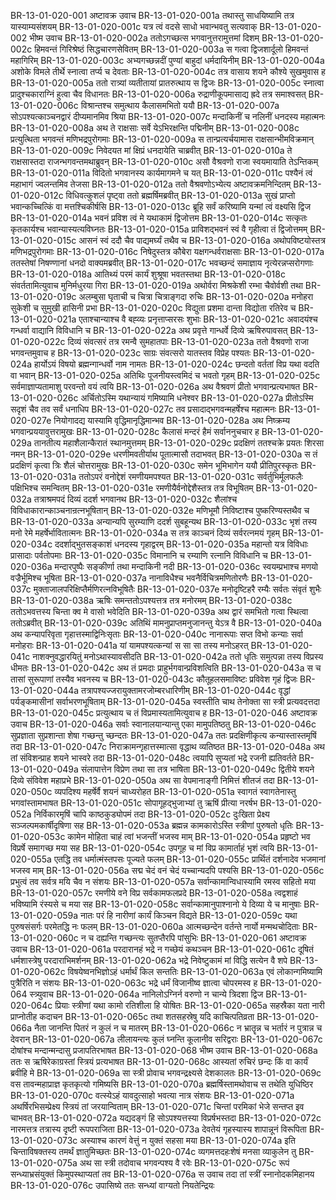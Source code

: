 BR-13-01-020-001	अष्टावक्र उवाच
BR-13-01-020-001a	तथास्तु साधयिष्यामि तत्र यास्याम्यसंशयम्
BR-13-01-020-001c	यत्र त्वं वदसे साधो भवान्भवतु सत्यवाक्
BR-13-01-020-002	भीष्म उवाच
BR-13-01-020-002a	ततोऽगच्छत्स भगवानुत्तरामुत्तमां दिशम्
BR-13-01-020-002c	हिमवन्तं गिरिश्रेष्ठं सिद्धचारणसेवितम्
BR-13-01-020-003a	स गत्वा द्विजशार्दूलो हिमवन्तं महागिरिम्
BR-13-01-020-003c	अभ्यगच्छन्नदीं पुण्यां बाहुदां धर्मदायिनीम्
BR-13-01-020-004a	अशोके विमले तीर्थे स्नात्वा तर्प्य च देवताः
BR-13-01-020-004c	तत्र वासाय शयने कौश्ये सुखमुवास ह
BR-13-01-020-005a	ततो रात्र्यां व्यतीतायां प्रातरुत्थाय स द्विजः
BR-13-01-020-005c	स्नात्वा प्रादुश्चकाराग्निं हुत्वा चैव विधानतः
BR-13-01-020-006a	रुद्राणीकूपमासाद्य ह्रदे तत्र समाश्वसत्
BR-13-01-020-006c	विश्रान्तश्च समुत्थाय कैलासमभितो ययौ
BR-13-01-020-007a	सोऽपश्यत्काञ्चनद्वारं दीप्यमानमिव श्रिया
BR-13-01-020-007c	मन्दाकिनीं च नलिनीं धनदस्य महात्मनः
BR-13-01-020-008a	अथ ते राक्षसाः सर्वे येऽभिरक्षन्ति पद्मिनीम्
BR-13-01-020-008c	प्रत्युत्थिता भगवन्तं मणिभद्रपुरोगमाः
BR-13-01-020-009a	स तान्प्रत्यर्चयामास राक्षसान्भीमविक्रमान्
BR-13-01-020-009c	निवेदयत मां क्षिप्रं धनदायेति चाब्रवीत्
BR-13-01-020-010a	ते राक्षसास्तदा राजन्भगवन्तमथाब्रुवन्
BR-13-01-020-010c	असौ वैश्रवणो राजा स्वयमायाति तेऽन्तिकम्
BR-13-01-020-011a	विदितो भगवानस्य कार्यमागमने च यत्
BR-13-01-020-011c	पश्यैनं त्वं महाभागं ज्वलन्तमिव तेजसा
BR-13-01-020-012a	ततो वैश्रवणोऽभ्येत्य अष्टावक्रमनिन्दितम्
BR-13-01-020-012c	विधिवत्कुशलं पृष्ट्वा ततो ब्रह्मर्षिमब्रवीत्
BR-13-01-020-013a	सुखं प्राप्तो भवान्कच्चित्किं वा मत्तश्चिकीर्षसि
BR-13-01-020-013c	ब्रूहि सर्वं करिष्यामि यन्मां त्वं वक्ष्यसि द्विज
BR-13-01-020-014a	भवनं प्रविश त्वं मे यथाकामं द्विजोत्तम
BR-13-01-020-014c	सत्कृतः कृतकार्यश्च भवान्यास्यत्यविघ्नतः
BR-13-01-020-015a	प्राविशद्भवनं स्वं वै गृहीत्वा तं द्विजोत्तमम्
BR-13-01-020-015c	आसनं स्वं ददौ चैव पाद्यमर्घ्यं तथैव च
BR-13-01-020-016a	अथोपविष्टयोस्तत्र मणिभद्रपुरोगमाः
BR-13-01-020-016c	निषेदुस्तत्र कौबेरा यक्षगन्धर्वराक्षसाः
BR-13-01-020-017a	ततस्तेषां निषण्णानां धनदो वाक्यमब्रवीत्
BR-13-01-020-017c	भवच्छन्दं समाज्ञाय नृत्येरन्नप्सरोगणाः
BR-13-01-020-018a	आतिथ्यं परमं कार्यं शुश्रूषा भवतस्तथा
BR-13-01-020-018c	संवर्ततामित्युवाच मुनिर्मधुरया गिरा
BR-13-01-020-019a	अथोर्वरा मिश्रकेशी रम्भा चैवोर्वशी तथा
BR-13-01-020-019c	अलम्बुसा घृताची च चित्रा चित्राङ्गदा रुचिः
BR-13-01-020-020a	मनोहरा सुकेशी च सुमुखी हासिनी प्रभा
BR-13-01-020-020c	विद्युता प्रशमा दान्ता विद्योता रतिरेव च
BR-13-01-020-021a	एताश्चान्याश्च वै बह्व्यः प्रनृत्ताप्सरसः शुभाः
BR-13-01-020-021c	अवादयंश्च गन्धर्वा वाद्यानि विविधानि च
BR-13-01-020-022a	अथ प्रवृत्ते गान्धर्वे दिव्ये ऋषिरुपावसत्
BR-13-01-020-022c	दिव्यं संवत्सरं तत्र रमन्वै सुमहातपाः
BR-13-01-020-023a	ततो वैश्रवणो राजा भगवन्तमुवाच ह
BR-13-01-020-023c	साग्रः संवत्सरो यातस्तव विप्रेह पश्यतः
BR-13-01-020-024a	हार्योऽयं विषयो ब्रह्मन्गान्धर्वो नाम नामतः
BR-13-01-020-024c	छन्दतो वर्ततां विप्र यथा वदति वा भवान्
BR-13-01-020-025a	अतिथिः पूजनीयस्त्वमिदं च भवतो गृहम्
BR-13-01-020-025c	सर्वमाज्ञाप्यतामाशु परवन्तो वयं त्वयि
BR-13-01-020-026a	अथ वैश्रवणं प्रीतो भगवान्प्रत्यभाषत
BR-13-01-020-026c	अर्चितोऽस्मि यथान्यायं गमिष्यामि धनेश्वर
BR-13-01-020-027a	प्रीतोऽस्मि सदृशं चैव तव सर्वं धनाधिप
BR-13-01-020-027c	तव प्रसादाद्भगवन्महर्षेश्च महात्मनः
BR-13-01-020-027e	नियोगादद्य यास्यामि वृद्धिमानृद्धिमान्भव
BR-13-01-020-028a	अथ निष्क्रम्य भगवान्प्रययावुत्तरामुखः
BR-13-01-020-028c	कैलासं मन्दरं हैमं सर्वाननुचचार ह
BR-13-01-020-029a	तानतीत्य महाशैलान्कैरातं स्थानमुत्तमम्
BR-13-01-020-029c	प्रदक्षिणं ततश्चक्रे प्रयतः शिरसा नमन्
BR-13-01-020-029e	धरणीमवतीर्याथ पूतात्मासौ तदाभवत्
BR-13-01-020-030a	स तं प्रदक्षिणं कृत्वा त्रिः शैलं चोत्तरामुखः
BR-13-01-020-030c	समेन भूमिभागेन ययौ प्रीतिपुरस्कृतः
BR-13-01-020-031a	ततोऽपरं वनोद्देशं रमणीयमपश्यत
BR-13-01-020-031c	सर्वर्तुभिर्मूलफलैः पक्षिभिश्च समन्वितम्
BR-13-01-020-031e	रमणीयैर्वनोद्देशैस्तत्र तत्र विभूषितम्
BR-13-01-020-032a	तत्राश्रमपदं दिव्यं ददर्श भगवानथ
BR-13-01-020-032c	शैलांश्च विविधाकारान्काञ्चनान्रत्नभूषितान्
BR-13-01-020-032e	मणिभूमौ निविष्टाश्च पुष्करिण्यस्तथैव च
BR-13-01-020-033a	अन्यान्यपि सुरम्याणि ददर्श सुबहून्यथ
BR-13-01-020-033c	भृशं तस्य मनो रेमे महर्षेर्भावितात्मनः
BR-13-01-020-034a	स तत्र काञ्चनं दिव्यं सर्वरत्नमयं गृहम्
BR-13-01-020-034c	ददर्शाद्भुतसङ्काशं धनदस्य गृहाद्वरम्
BR-13-01-020-035a	महान्तो यत्र विविधाः प्रासादाः पर्वतोपमाः
BR-13-01-020-035c	विमानानि च रम्याणि रत्नानि विविधानि च
BR-13-01-020-036a	मन्दारपुष्पैः सङ्कीर्णा तथा मन्दाकिनी नदी
BR-13-01-020-036c	स्वयम्प्रभाश्च मणयो वज्रैर्भूमिश्च भूषिता
BR-13-01-020-037a	नानाविधैश्च भवनैर्विचित्रमणितोरणैः
BR-13-01-020-037c	मुक्ताजालपरिक्षिप्तैर्मणिरत्नविभूषितैः
BR-13-01-020-037e	मनोदृष्टिहरै रम्यैः सर्वतः संवृतं शुभैः
BR-13-01-020-038a	ऋषिः समन्ततोऽपश्यत्तत्र तत्र मनोरमम्
BR-13-01-020-038c	ततोऽभवत्तस्य चिन्ता क्व मे वासो भवेदिति
BR-13-01-020-039a	अथ द्वारं समभितो गत्वा स्थित्वा ततोऽब्रवीत्
BR-13-01-020-039c	अतिथिं मामनुप्राप्तमनुजानन्तु येऽत्र वै
BR-13-01-020-040a	अथ कन्यापरिवृता गृहात्तस्माद्विनिःसृताः
BR-13-01-020-040c	नानारूपाः सप्त विभो कन्याः सर्वा मनोहराः
BR-13-01-020-041a	यां यामपश्यत्कन्यां स सा सा तस्य मनोऽहरत्
BR-13-01-020-041c	नाशक्नुवद्धारयितुं मनोऽथास्यावसीदति
BR-13-01-020-042a	ततो धृतिः समुत्पन्ना तस्य विप्रस्य धीमतः
BR-13-01-020-042c	अथ तं प्रमदाः प्राहुर्भगवान्प्रविशत्विति
BR-13-01-020-043a	स च तासां सुरूपाणां तस्यैव भवनस्य च
BR-13-01-020-043c	कौतूहलसमाविष्टः प्रविवेश गृहं द्विजः
BR-13-01-020-044a	तत्रापश्यज्जरायुक्तामरजोम्बरधारिणीम्
BR-13-01-020-044c	वृद्धां पर्यङ्कमासीनां सर्वाभरणभूषिताम्
BR-13-01-020-045a	स्वस्तीति चाथ तेनोक्ता सा स्त्री प्रत्यवदत्तदा
BR-13-01-020-045c	प्रत्युत्थाय च तं विप्रमास्यतामित्युवाच ह
BR-13-01-020-046	अष्टावक्र उवाच
BR-13-01-020-046a	सर्वाः स्वानालयान्यान्तु एका मामुपतिष्ठतु
BR-13-01-020-046c	सुप्रज्ञाता सुप्रशान्ता शेषा गच्छन्तु च्छन्दतः
BR-13-01-020-047a	ततः प्रदक्षिणीकृत्य कन्यास्तास्तमृषिं तदा
BR-13-01-020-047c	निराक्रामन्गृहात्तस्मात्सा वृद्धाथ व्यतिष्ठत
BR-13-01-020-048a	अथ तां संविशन्प्राह शयने भास्वरे तदा
BR-13-01-020-048c	त्वयापि सुप्यतां भद्रे रजनी ह्यतिवर्तते
BR-13-01-020-049a	संलापात्तेन विप्रेण तथा सा तत्र भाषिता
BR-13-01-020-049c	द्वितीये शयने दिव्ये संविवेश महाप्रभे
BR-13-01-020-050a	अथ सा वेपमानाङ्गी निमित्तं शीतजं तदा
BR-13-01-020-050c	व्यपदिश्य महर्षेर्वै शयनं चाध्यरोहत
BR-13-01-020-051a	स्वागतं स्वागतेनास्तु भगवांस्तामभाषत
BR-13-01-020-051c	सोपागूहद्भुजाभ्यां तु ऋषिं प्रीत्या नरर्षभ
BR-13-01-020-052a	निर्विकारमृषिं चापि काष्ठकुड्योपमं तदा
BR-13-01-020-052c	दुःखिता प्रेक्ष्य सञ्जल्पमकार्षीदृषिणा सह
BR-13-01-020-053a	ब्रह्मन्न कामकारोऽस्ति स्त्रीणां पुरुषतो धृतिः
BR-13-01-020-053c	कामेन मोहिता चाहं त्वां भजन्तीं भजस्व माम्
BR-13-01-020-054a	प्रहृष्टो भव विप्रर्षे समागच्छ मया सह
BR-13-01-020-054c	उपगूह च मां विप्र कामार्ताहं भृशं त्वयि
BR-13-01-020-055a	एतद्धि तव धर्मात्मंस्तपसः पूज्यते फलम्
BR-13-01-020-055c	प्रार्थितं दर्शनादेव भजमानां भजस्व माम्
BR-13-01-020-056a	सद्म चेदं वनं चेदं यच्चान्यदपि पश्यसि
BR-13-01-020-056c	प्रभुत्वं तव सर्वत्र मयि चैव न संशयः
BR-13-01-020-057a	सर्वान्कामान्विधास्यामि रमस्व सहितो मया
BR-13-01-020-057c	रमणीये वने विप्र सर्वकामफलप्रदे
BR-13-01-020-058a	त्वद्वशाहं भविष्यामि रंस्यसे च मया सह
BR-13-01-020-058c	सर्वान्कामानुपाश्नानो ये दिव्या ये च मानुषाः
BR-13-01-020-059a	नातः परं हि नारीणां कार्यं किञ्चन विद्यते
BR-13-01-020-059c	यथा पुरुषसंसर्गः परमेतद्धि नः फलम्
BR-13-01-020-060a	आत्मच्छन्देन वर्तन्ते नार्यो मन्मथचोदिताः
BR-13-01-020-060c	न च दह्यन्ति गच्छन्त्यः सुतप्तैरपि पांसुभिः
BR-13-01-020-061	अष्टावक्र उवाच
BR-13-01-020-061a	परदारानहं भद्रे न गच्छेयं कथञ्चन
BR-13-01-020-061c	दूषितं धर्मशास्त्रेषु परदाराभिमर्शनम्
BR-13-01-020-062a	भद्रे निवेष्टुकामं मां विद्धि सत्येन वै शपे
BR-13-01-020-062c	विषयेष्वनभिज्ञोऽहं धर्मार्थं किल सन्ततिः
BR-13-01-020-063a	एवं लोकान्गमिष्यामि पुत्रैरिति न संशयः
BR-13-01-020-063c	भद्रे धर्मं विजानीष्व ज्ञात्वा चोपरमस्व ह
BR-13-01-020-064	स्त्र्युवाच
BR-13-01-020-064a	नानिलोऽग्निर्न वरुणो न चान्ये त्रिदशा द्विज
BR-13-01-020-064c	प्रियाः स्त्रीणां यथा कामो रतिशीला हि योषितः
BR-13-01-020-065a	सहस्रैका यता नारी प्राप्नोतीह कदाचन
BR-13-01-020-065c	तथा शतसहस्रेषु यदि काचित्पतिव्रता
BR-13-01-020-066a	नैता जानन्ति पितरं न कुलं न च मातरम्
BR-13-01-020-066c	न भ्रातॄन्न च भर्तारं न पुत्रान्न च देवरान्
BR-13-01-020-067a	लीलायन्त्यः कुलं घ्नन्ति कूलानीव सरिद्वराः
BR-13-01-020-067c	दोषांश्च मन्दान्मन्दासु प्रजापतिरभाषत
BR-13-01-020-068	भीष्म उवाच
BR-13-01-020-068a	ततः स ऋषिरेकाग्रस्तां स्त्रियं प्रत्यभाषत
BR-13-01-020-068c	आस्यतां रुचिरं छन्दः किं वा कार्यं ब्रवीहि मे
BR-13-01-020-069a	सा स्त्री प्रोवाच भगवन्द्रक्ष्यसे देशकालतः
BR-13-01-020-069c	वस तावन्महाप्राज्ञ कृतकृत्यो गमिष्यसि
BR-13-01-020-070a	ब्रह्मर्षिस्तामथोवाच स तथेति युधिष्ठिर
BR-13-01-020-070c	वत्स्येऽहं यावदुत्साहो भवत्या नात्र संशयः
BR-13-01-020-071a	अथर्षिरभिसम्प्रेक्ष्य स्त्रियं तां जरयान्विताम्
BR-13-01-020-071c	चिन्तां परमिकां भेजे सन्तप्त इव चाभवत्
BR-13-01-020-072a	यद्यदङ्गं हि सोऽपश्यत्तस्या विप्रर्षभस्तदा
BR-13-01-020-072c	नारमत्तत्र तत्रास्य दृष्टी रूपपराजिता
BR-13-01-020-073a	देवतेयं गृहस्यास्य शापान्नूनं विरूपिता
BR-13-01-020-073c	अस्याश्च कारणं वेत्तुं न युक्तं सहसा मया
BR-13-01-020-074a	इति चिन्ताविषक्तस्य तमर्थं ज्ञातुमिच्छतः
BR-13-01-020-074c	व्यगमत्तदहःशेषं मनसा व्याकुलेन तु
BR-13-01-020-075a	अथ सा स्त्री तदोवाच भगवन्पश्य वै रवेः
BR-13-01-020-075c	रूपं सन्ध्याभ्रसंयुक्तं किमुपस्थाप्यतां तव
BR-13-01-020-076a	स उवाच तदा तां स्त्रीं स्नानोदकमिहानय
BR-13-01-020-076c	उपासिष्ये ततः सन्ध्यां वाग्यतो नियतेन्द्रियः
